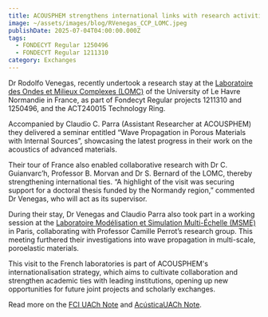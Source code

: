 ```yaml
---
title: ACOUSPHEM strengthens international links with research activities in France
image: ~/assets/images/blog/RVenegas_CCP_LOMC.jpeg
publishDate: 2025-07-04T04:00:00.000Z
tags:
  - FONDECYT Regular 1250496
  - FONDECYT Regular 1211310
category: Exchanges
---
```


Dr Rodolfo Venegas, recently undertook a research stay at the [Laboratoire des Ondes et Milieux Complexes (LOMC)](https://www.lomc.fr/) of the University of Le Havre Normandie in France, as part of Fondecyt Regular projects 1211310 and 1250496, and the ACT240015 Technology Ring.

Accompanied by Claudio C. Parra (Assistant Researcher at ACOUSPHEM) they delivered a seminar entitled “Wave Propagation in Porous Materials with Internal Sources”, showcasing the latest progress in their work on the acoustics of advanced materials.

Their tour of France also enabled collaborative research with Dr C. Guianvarc’h, Professor B. Morvan and Dr S. Bernard of the LOMC, thereby strengthening international ties. “A highlight of the visit was securing support for a doctoral thesis funded by the Normandy region,” commented Dr Venegas, who will act as its supervisor.

During their stay, Dr Venegas and Claudio Parra also took part in a working session at the [Laboratoire Modélisation et Simulation Multi-Échelle (MSME)](https://www.u-pec.fr/fr/recherche/laboratoires/modelisation-et-simulation-multi-echelle-msme-umr-8208) in Paris, collaborating with Professor Camille Perrot’s research group. This meeting furthered their investigations into wave propagation in multi-scale, poroelastic materials.

This visit to the French laboratories is part of ACOUSPHEM's internationalisation strategy, which aims to cultivate collaboration and strengthen academic ties with leading institutions, opening up new opportunities for future joint projects and scholarly exchanges.

Read more on the [FCI UACh Note](https://ingenieria.uach.cl/noticias/academico-del-instituto-de-acustica-fortalece-vinculos-internacionales-con-gira-de-investigacion-en-francia/) and [AcústicaUACh Note](https://www.acusticauach.cl?p=17080).
